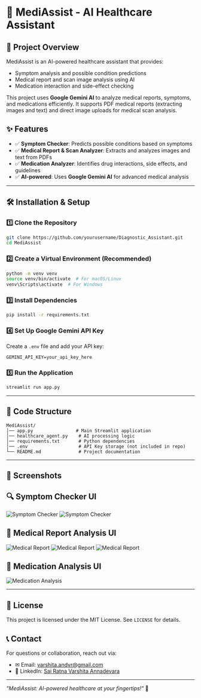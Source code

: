 # 🏥 MediAssist - AI Healthcare Assistant

## 📌 Project Overview
MediAssist is an AI-powered healthcare assistant that provides:
- Symptom analysis and possible condition predictions
- Medical report and scan image analysis using AI
- Medication interaction and side-effect checking

This project uses **Google Gemini AI** to analyze medical reports, symptoms, and medications efficiently. It supports PDF medical reports (extracting images and text) and direct image uploads for medical scan analysis.

## ✨ Features
- ✅ **Symptom Checker**: Predicts possible conditions based on symptoms
- ✅ **Medical Report & Scan Analyzer**: Extracts and analyzes images and text from PDFs
- ✅ **Medication Analyzer**: Identifies drug interactions, side effects, and guidelines
- ✅ **AI-powered**: Uses **Google Gemini AI** for advanced medical analysis

---

## 🛠️ Installation & Setup

### 1️⃣ Clone the Repository
```bash
git clone https://github.com/yourusername/Diagnostic_Assistant.git
cd MediAssist
```

### 2️⃣ Create a Virtual Environment (Recommended)
```bash
python -m venv venv
source venv/bin/activate  # For macOS/Linux
venv\Scripts\activate  # For Windows
```

### 3️⃣ Install Dependencies
```bash
pip install -r requirements.txt
```

### 4️⃣ Set Up Google Gemini API Key
Create a `.env` file and add your API key:
```plaintext
GEMINI_API_KEY=your_api_key_here
```

### 5️⃣ Run the Application
```bash
streamlit run app.py
```

---

## 🔧 Code Structure
```
MediAssist/
│── app.py                # Main Streamlit application
│── healthcare_agent.py    # AI processing logic
│── requirements.txt       # Python dependencies
│── .env                   # API Key storage (not included in repo)
└── README.md              # Project documentation
```



---

## 📸 **Screenshots**
## 🔍 **Symptom Checker UI**
![Symptom Checker](https://github.com/user-attachments/assets/d5a35363-9d44-4a57-91c1-861d40d93e1c)
![Symptom Checker](https://github.com/user-attachments/assets/47b2c6e7-f56e-4155-aaa3-5d338b5589c6)

## 📄 **Medical Report Analysis UI**
![Medical Report](https://github.com/user-attachments/assets/14fa702d-abd0-4532-a276-6bcb640b77f2)
![Medical Report](https://github.com/user-attachments/assets/c06530e9-7019-4fcb-ab6d-016e8f0766c3)
![Medical Report](https://github.com/user-attachments/assets/14af5671-ce04-4620-9355-c079800094dc)

## 💊 **Medication Analysis UI**
![Medication Analysis](https://github.com/user-attachments/assets/af35fdac-2f52-4e49-9b5a-32d61ffe747d)

---

## 📜 License
This project is licensed under the MIT License. See `LICENSE` for details.

## 📞 Contact
For questions or collaboration, reach out via:
- ✉ Email: varshita.andvr@gmail.com
- 🔗 LinkedIn: [Sai Ratna Varshita Annadevara](https://www.linkedin.com/in/sai-ratna-varshita-annadevara-3a22b0259)

---

_"MediAssist: AI-powered healthcare at your fingertips!"_ 🚀
